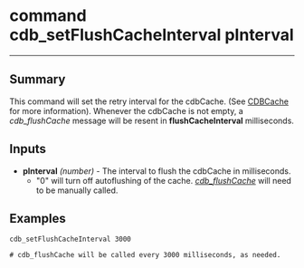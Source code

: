 # command cdb_setFlushCacheInterval pInterval
---

## Summary
This command will set the retry interval for the cdbCache. (See [CDBCache](CDBCache.md) for more information). Whenever the cdbCache is not empty, a *cdb_flushCache* message will be resent in **flushCacheInterval** milliseconds.

## Inputs
* **pInterval** *(number)* - The interval to flush the cdbCache in milliseconds. 
	* "0" will turn off autoflushing of the cache. [*cdb_flushCache*](FlushCache.md) will need to be manually called.


## Examples
```livecodeserver
cdb_setFlushCacheInterval 3000

# cdb_flushCache will be called every 3000 milliseconds, as needed.
``` 